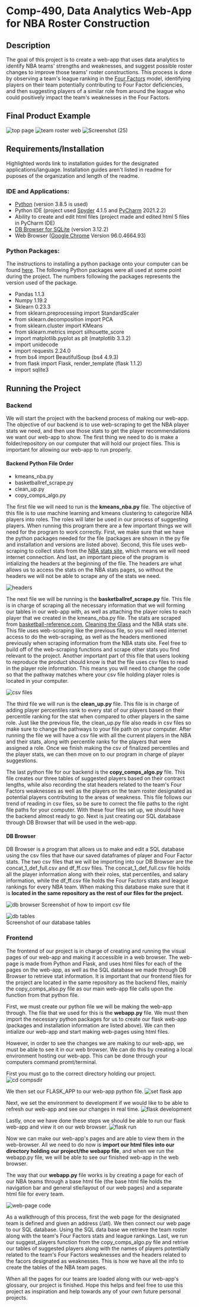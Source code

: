 # Comp-490, Data Analytics Web-App for NBA Roster Construction

## Description
The goal of this project is to create a web-app that uses data analytics to identify NBA teams' strengths and weaknesses, and suggest possible roster changes to improve those teams' roster constructions. This process is done by observing a team's league ranking in the [Four Factors](https://squared2020.com/2017/09/05/introduction-to-olivers-four-factors/) model, identifying players on their team potentially contributing to Four Factor deficiencies, and then suggesting players of a similar role from around the league who could positively impact the team's weaknesses in the Four Factors.

## Final Product Example
![top page](https://user-images.githubusercontent.com/60911325/145886322-5a3070e8-2814-4a37-ad34-589365f7847a.png)
![team roster web](https://user-images.githubusercontent.com/60911325/145885852-6f4bc05d-4174-470c-86d5-0fb177a553ae.png)
![Screenshot (25)](https://user-images.githubusercontent.com/60911325/145885571-fe9d8649-0bbe-438b-bbd2-135241267470.png)

## Requirements/Installation
Highlighted words link to installation guides for the designated applications/language. Installation guides aren't listed in readme for puposes of the organization and length of the readme.

### IDE and Applications:

- [Python](https://www.digitalocean.com/community/tutorial_series/how-to-install-and-set-up-a-local-programming-environment-for-python-3) (version 3.8.5 is used)
- Python IDE (project used [Spyder](https://docs.spyder-ide.org/current/installation.html) 4.1.5 and [PyCharm](https://www.jetbrains.com/help/pycharm/installation-guide.html) 2021.2.2)
- Ability to create and edit html files (project made and edited html 5 files in PyCharm IDE)
- [DB Browser for SQLite](https://sqlitebrowser.org/dl/) (version 3.12.2)
- Web Browser ([Google Chrome](https://chromeenterprise.google/browser/download/?utm_source=adwords&utm_medium=cpc&utm_campaign=2021-H2-chromebrowser-paidmed-paiddisplay-other-chromebrowserent&utm_term=downloadnow%23chrome-browser-download&utm_content=GCEJ&brand=GCEJ&gclid=CjwKCAiA-9uNBhBTEiwAN3IlNNLX4ywfEwf_bDGfA4QKs2jXSWsQbb-d-a8Ww0rzrvg96dRUELWk3xoCiYkQAvD_BwE&gclsrc=aw.ds#windows-tab) Version 96.0.4664.93)

### Python Packages:
The instructions to installing a python package onto your computer can be found [here](https://packaging.python.org/en/latest/tutorials/installing-packages/). The following Python packages were all used at some point during the project. The numbers following the packages represents the version used of the package.

- Pandas 1.1.3
- Numpy 1.19.2
- Sklearn 0.23.3
- from sklearn.preprocessing import StandardScaler
- from sklearn.decomposition import PCA
- from sklearn.cluster import KMeans
- from sklearn.metrics import silhouette_score
- import matplotlib.pyplot as plt (matplotlib 3.3.2)
- import unidecode
- import requests 2.24.0
- from bs4 import BeautifulSoup (bs4 4.9.3)
- from flask import Flask, render_template (flask 1.1.2)
- import sqlite3

## Running the Project

### Backend
We will start the project with the backend process of making our web-app. The objective of our backend is to use web-scraping to get the NBA player stats we need, and then use those stats to get the player recommendations we want our web-app to show. The first thing we need to do is make a folder/repository on our computer that will hold our project files. This is important for allowing our web-app to run properly. 

#### Backend Python File Order
- kmeans_nba.py
- basketballref_scrape.py
- clean_up.py
- copy_comps_algo.py

The first file we will need to run is the **kmeans_nba.py** file. The objective of this file is to use machine learning and kmeans clustering to categorize NBA players into roles. The roles will later be used in our process of suggesting players. When running this program there are a few important things we will need for the program to work correctly. First, we make sure that we have the python packages needed for the file (packages are shown in the py file and installation and versions are listed above). Second, this file uses web-scraping to collect stats from the [NBA stats site](https://www.nba.com/stats/), which means we will need internet connection. And last, an important piece of the program is intializing the headers at the beginning of the file. The headers are what allows us to access the stats on the NBA stats pages, so without the headers we will not be able to scrape any of the stats we need.

![headers](https://user-images.githubusercontent.com/60911325/145907537-fff9af1a-33bb-4927-86f7-58ef0d371905.png)

The next file we will be running is the **basketballref_scrape.py** file. This file is in charge of scraping all the necessary information that we will forming our tables in our web-app with, as well as attaching the player roles to each player that we created in the kmeans_nba.py file. The stats are scraped from [basketball-reference.com](https://www.basketball-reference.com/), [Cleaning the Glass](https://cleaningtheglass.com/) and the NBA stats site. This file uses web-scraping like the previous file, so you will need internet access to do the web-scraping, as well as the headers mentioned previously when scraping information from the NBA stats site. Feel free to build off of the web-scraping functions and scrape other stats you find relevant to the project. Another important part of this file that users looking to reproduce the product should know is that the file uses csv files to read in the player role information. This means you will need to change the code so that the pathway matches where your csv file holding player roles is located in your computer. 

![csv files](https://user-images.githubusercontent.com/60911325/145913844-1c34a9c5-9d2e-4454-bd6e-e2053ab16be1.png)

The third file we will run is the **clean_up.py** file. This file is in charge of adding player percentiles rank to every stat of our players based on their percentile ranking for the stat when compared to other players in the same role. Just like the previous file, the clean_up.py file also reads in csv files so make sure to change the pathways to your file path on your computer. After running the file we will have a csv file with all the current players in the NBA and their stats, along with percentile ranks for the players that were assigned a role. Once we finish making the csv of finalized percentiles and the player stats, we can then move on to our program in charge of player suggestions.

The last python file for our backend is the **copy_comps_algo.py** file. This file creates our three tables of suggested players based on their contract lengths, while also recording the stat headers related to the team's Four Factors weaknesses as well as the players on the team roster designated as potential players contributing to the areas of weakness. This file follows our trend of reading in csv files, so be sure to correct the file paths to the right file paths for your computer. With these four files set up, we should have the backend almost ready to go. Next is just creating our SQL database through DB Browser that will be used in the web-app. 

#### DB Browser
DB Browser is a program that allows us to make and edit a SQL database using the csv files that have our saved dataframes of player and Four Factor stats. The two csv files that we will be importing into our DB Browser are the concat_1_def_full.csv and df_ff.csv files. The concat_1_def_full.csv file holds all the player information along with their roles, stat percentiles, and salary information, while the df_ff.csv file holds the Four Factors stats and league rankings for every NBA team. When making this database make sure that it is **located in the same repository as the rest of our files for the project.**

![db browser](https://user-images.githubusercontent.com/60911325/145916352-69574743-3176-4ab7-aea1-1366a16029af.png)
Screenshot of how to import csv file

![db tables](https://user-images.githubusercontent.com/60911325/145916343-7d383202-d4f5-46ed-9541-6d2a5df0e2d2.png)  
Screenshot of our database tables



### Frontend
The frontend of our project is in charge of creating and running the visual pages of our web-app and making it accessible in a web browser. The web-page is made from Python and Flask, and uses html files for each of the pages on the web-app, as well as the SQL database we made through DB Browser to retrieve stat information. It is important that our frontend files for the project are located in the same repository as the backend files, mainly the copy_comps_also.py file as our main web-app file calls upon the function from that python file.

First, we must create our python file we will be making the web-app through. The file that we used for this is the **webapp.py** file. We must then import the necessary python packages for us to create our flask web-app (packages and installation information are listed above). We can then intialize our web-app and start making web-pages using html files.

However, in order to see the changes we are making to our web-app, we must be able to see it in our web browser. We can do this by creating a local environment hosting our web-app. This can be done through your computers command promt/terminal.

First you must go to the correct directory holding our project.  
![cd compsdir](https://user-images.githubusercontent.com/60911325/145917820-54c50dd2-e13d-4657-93ad-c2564e6f0c48.png)

We then set our FLASK_APP to our web-app python file.
![set flask app](https://user-images.githubusercontent.com/60911325/145917836-a9aefe4e-8b71-4c12-a18b-d730247463d3.png)

Next, we set the environment to development if we would like to be able to refresh our web-app and see our changes in real time.
![flask development](https://user-images.githubusercontent.com/60911325/145917854-b5ff6d9c-df06-41f0-a2cf-0dfe65d8395e.png)

Lastly, once we have done these steps we should be able to run our flask web-app and view it on our web browser.
![flask run](https://user-images.githubusercontent.com/60911325/145917863-9f12224a-300e-4884-bddc-79d52b9b5799.png)

Now we can make our web-app's pages and are able to view them in the web-browser. All we need to do now is **import our html files into our directory holding our project/the webapp file**, and when we run the webapp.py file, we will be able to see our finished web-app in the web browser. 

The way that our **webapp.py** file works is by creating a page for each of our NBA teams through a base html file (the base html file holds the navigation bar and general stle/layout of our web pages) and a separate html file for every team. 

![web-page code](https://user-images.githubusercontent.com/60911325/145921671-b3f26f8a-0d4c-4730-b1ae-b9995f9e05a7.png)

As a walkthrough of this process, first the web page for the designated team is defined and given an address (/atl). We then connect our web page to our SQL database. Using the SQL data base we retrieve the team roster along with the team's Four Factors stats and league rankings. Last, we run our suggest_players function from the copy_comps_algo.py file and retrive our tables of suggested players along with the names of players potentially related to the team's Four Factors weaknesses and the headers related to the facors designated as weaknesses. This is how we have all the info to create the tables of the NBA team pages.

When all the pages for our teams are loaded along with our web-app's glossary, our project is finished. Hope this helps and feel free to use this project as inspiration and help towards any of your own future personal projects.

